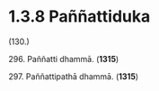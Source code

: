 

# 1.3.8 Paññattiduka




(130.)

296\. Paññatti dhammā. (**1315**)

297\. Paññattipathā dhammā. (**1315**)



